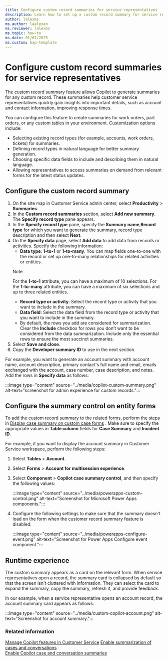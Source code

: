 ```yaml
---
title: Configure custom record summaries for service representatives
description: Learn how to set up a custom record summary for service representatives in Dynamics 365 Customer Service.
author: lalexms 
ms.author: laalexan
ms.reviewer: lalexms
ms.topic: how-to 
ms.date: 01/07/2025
ms.custom: bap-template 
---
```


# Configure custom record summaries for service representatives

The custom record summary feature allows Copilot to generate summaries for any custom record. These summaries help customer service representatives quickly gain insights into important details, such as account and contact information, improving response times.

You can configure this feature to create summaries for work orders, part orders, or any custom tables in your environment. Customization options include:

- Selecting existing record types (for example, accounts, work orders, tickets) for summaries.
- Defining record types in natural language for better summary generation.
- Choosing specific data fields to include and describing them in natural language.
- Allowing representatives to access summaries on demand from relevant forms for the latest status updates.

## Configure the custom record summary

1. On the site map in Customer Service admin center, select **Productivity** > **Summaries**.
1. In the **Custom record summaries** section, select **Add new summary**. The **Specify record type** pane appears.
1. In the **Specify record type** pane, specify the **Summary name**,**Record type** for which you want to generate the summary, record type description and then select **Next**.  
1. On the **Specify data** page, select **Add data** to add data from records or activities. Specify the following information:
   - **Data type**: **1-to-1** or **1-to-many**. You can map fields one-to-one with the record or set up one-to-many relationships for related activities or entities.
    > [!Note]
    > For the **1-to-1** attribute, you can have a maximum of 10 selections. For the **1-to-many** attribute, you can have a maximum of six selections and up to three related entities.
   - **Record type or activity**: Select the record type or activity that you want to include in the summary.
   - **Data field**: Select the data field from the record type or activity that you want to include in the summary.
   - By default, the rows you add are considered for summarization. Clear the **Include** checkbox for rows you don’t want to be considered from the data summarization. Include only the essential rows to ensure the most succinct summaries.
1. Select **Save and close**.
1. Copy the **Developer summary ID** to use in the next section.

For example, you want to generate an account summary with account name, account description, primary contact's full name and email, emails exchanged with the account, case number, case description, and notes. Add the rows in **Specify data** as follows:

:::image type="content" source="../media/copilot-custom-summary.png" alt-text="screenshot for admin experience for custom records.":::

## Configure the summary control on entity forms

To add the custom record summary to the related forms, perform the steps in [Display case summary on custom case forms](copilot-powerapps-settings.md) . Make sure to specify the appropriate values in **Table column** fields for **Case Summary** and **Incident ID**.

For example, if you want to display the account summary in Customer Service workspace, perform the following steps:
1. Select **Tables** > **Account**.
1. Select **Forms** > **Account for multisession experience**.
1. Select **Component** > **Copilot case summary control**, and then specify the following values:

   :::image type="content" source="../media/powerapps-custom-control.png" alt-text="Screenshot for Microsoft Power Apps components.":::

1. Configure the following settings to make sure that the summary doesn't load on the form when the customer record summary feature is disabled:

   :::image type="content" source="../media/powerapps-configure-event.png" alt-text="Screenshot for Power Apps Configure event component.":::

## Runtime experience

The custom summary appears as a card on the relevant form. When service representatives open a record, the summary card is collapsed by default so that the screen isn't cluttered with information. They can select the card to expand the summary, copy the summary, refresh it, and provide feedback.

In our example, when a service representative opens an account record, the account summary card appears as follows:

:::image type="content" source="../media/custom-copilot-account.png" alt-text="Screenshot for account summary.":::

### Related information

[Manage Copilot features in Customer Service](configure-copilot-features.md) 
[Enable summarization of cases and conversations](copilot-enable-summary.md)   
[Enable Copilot case and conversation summaries](copilot-enable-summary.md)